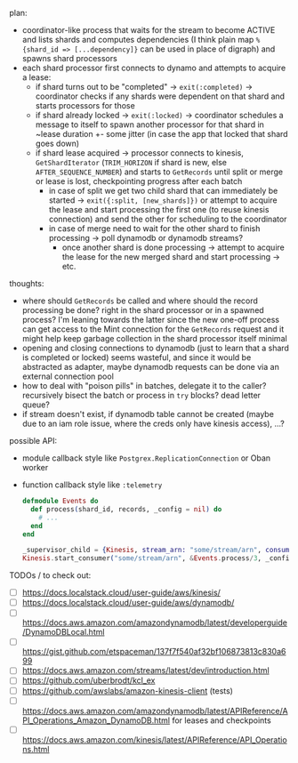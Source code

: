plan:
- coordinator-like process that waits for the stream to become ACTIVE and lists shards and computes dependencies (I think plain map `%{shard_id => [...dependency]}` can be used in place of digraph) and spawns shard processors
- each shard processor first connects to dynamo and attempts to acquire a lease:
  - if shard turns out to be "completed" -> `exit(:completed)` -> coordinator checks if any shards were dependent on that shard and starts processors for those
  - if shard already locked -> `exit(:locked)` -> coordinator schedules a message to itself to spawn another processor for that shard in ~lease duration +- some jitter (in case the app that locked that shard goes down)
  - if shard lease acquired -> processor connects to kinesis, `GetShardIterator` (`TRIM_HORIZON` if shard is new, else `AFTER_SEQUENCE_NUMBER`) and starts to `GetRecords` until split or merge or lease is lost, checkpointing progress after each batch
    - in case of split we get two child shard that can immediately be started -> `exit({:split, [new_shards]})` or attempt to acquire the lease and start processing the first one (to reuse kinesis connection) and send the other for scheduling to the coordinator
    - in case of merge need to wait for the other shard to finish processing -> poll dynamodb or dynamodb streams?
      - once another shard is done processing -> attempt to acquire the lease for the new merged shard and start processing -> etc.

thoughts:
- where should `GetRecords` be called and where should the record processing be done? right in the shard processor or in a spawned process? I'm leaning towards the latter since the new one-off process can get access to the Mint connection for the `GetRecords` request and it might help keep garbage collection in the shard processor itself minimal
- opening and closing connections to dynamodb (just to learn that a shard is completed or locked) seems wasteful, and since it would be abstracted as adapter, maybe dynamodb requests can be done via an external connection pool
- how to deal with "poison pills" in batches, delegate it to the caller? recursively bisect the batch or process in `try` blocks? dead letter queue?
- if stream doesn't exist, if dynamodb table cannot be created (maybe due to an iam role issue, where the creds only have kinesis access), ...?

possible API:
- module callback style like `Postgrex.ReplicationConnection` or Oban worker
- function callback style like `:telemetry`

  ```elixir
  defmodule Events do
    def process(shard_id, records, _config = nil) do
      # ...
    end
  end

  _supervisor_child = {Kinesis, stream_arn: "some/stream/arn", consumer: {&Events.process/3, _config = nil}}
  Kinesis.start_consumer("some/stream/arn", &Events.process/3, _config = nil)
  ```

TODOs / to check out:
- [ ] https://docs.localstack.cloud/user-guide/aws/kinesis/
- [ ] https://docs.localstack.cloud/user-guide/aws/dynamodb/
- [ ] https://docs.aws.amazon.com/amazondynamodb/latest/developerguide/DynamoDBLocal.html
- [ ] https://gist.github.com/etspaceman/137f7f540af32bf106873813c830a699
- [ ] https://docs.aws.amazon.com/streams/latest/dev/introduction.html
- [ ] https://github.com/uberbrodt/kcl_ex
- [ ] https://github.com/awslabs/amazon-kinesis-client (tests)
- [ ] https://docs.aws.amazon.com/amazondynamodb/latest/APIReference/API_Operations_Amazon_DynamoDB.html for leases and checkpoints
- [ ] https://docs.aws.amazon.com/kinesis/latest/APIReference/API_Operations.html
